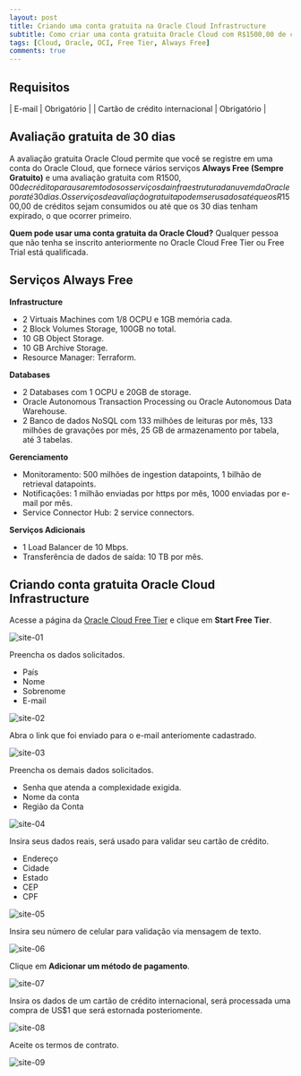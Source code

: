 ```yaml
---
layout: post
title: Criando uma conta gratuita na Oracle Cloud Infrastructure
subtitle: Como criar uma conta gratuita Oracle Cloud com R$1500,00 de créditos por 30 dias
tags: [Cloud, Oracle, OCI, Free Tier, Always Free]
comments: true
---
```


## Requisitos

| E-mail | Obrigatório |
| Cartão de crédito internacional | Obrigatório |

## Avaliação gratuita de 30 dias

A avaliação gratuita Oracle Cloud permite que você se registre em uma conta do Oracle Cloud, que fornece vários serviços **Always Free (Sempre Gratuito)** e uma avaliação gratuita com R$1500,00 de crédito para usar em todos os serviços da infraestrutura da nuvem da Oracle por até 30 dias. Os serviços de avaliação gratuita podem ser usados até que os R$1500,00 de créditos sejam consumidos ou até que os 30 dias tenham expirado, o que ocorrer primeiro.

**Quem pode usar uma conta gratuita da Oracle Cloud?** Qualquer pessoa que não tenha se inscrito anteriormente no Oracle Cloud Free Tier ou Free Trial está qualificada.

## Serviços Always Free

**Infrastructure**

- 2 Virtuais Machines com 1/8 OCPU e 1GB memória cada.
- 2 Block Volumes Storage, 100GB no total.
- 10 GB Object Storage.
- 10 GB Archive Storage.
- Resource Manager: Terraform.

**Databases**

- 2 Databases com 1 OCPU e 20GB de storage.
- Oracle Autonomous Transaction Processing ou Oracle Autonomous Data Warehouse.
- 2 Banco de dados NoSQL com 133 milhões de leituras por mês, 133 milhões de gravações por mês, 25 GB de armazenamento por tabela, até 3 tabelas.

**Gerenciamento**

- Monitoramento: 500 milhões de ingestion datapoints, 1 bilhão de retrieval datapoints.
- Notificações: 1 milhão enviadas por https por mês, 1000 enviadas por e-mail por mês.
- Service Connector Hub: 2 service connectors.

**Serviços Adicionais**

- 1 Load Balancer de 10 Mbps.
- Transferência de dados de saída: 10 TB por mês.

## Criando conta gratuita Oracle Cloud Infrastructure

Acesse a página da [Oracle Cloud Free Tier](https://www.oracle.com/cloud/free) e clique em **Start Free Tier**.

![site-01](https://objectstorage.sa-saopaulo-1.oraclecloud.com/p/YTMCwc5PeCT69oFgLdh29jJXGR12ACld58wvmDTDWipVXw2IBZEx2fTR9lc3ZuCE/n/gr8gkzaf8nit/b/bucket-euoraf4-site/o/FREE-TIER/site01.png)

Preencha os dados solicitados.

- País
- Nome
- Sobrenome
- E-mail

![site-02](https://objectstorage.sa-saopaulo-1.oraclecloud.com/p/bAKMIKeaxeTGRZgdr1rqvHhRekI2RLB-qrkzcH9kNHVddXLtZDkKt-DsoNhuiIZX/n/gr8gkzaf8nit/b/bucket-euoraf4-site/o/FREE-TIER/site02.png)

Abra o link que foi enviado para o e-mail anteriomente cadastrado.

![site-03](https://objectstorage.sa-saopaulo-1.oraclecloud.com/p/JgcQqMt3LcfmEIEWeXjzM-56xkXI5PFYCQFu7Xi5x4E3_OuM9iXRlTBMscE_z7Iw/n/gr8gkzaf8nit/b/bucket-euoraf4-site/o/FREE-TIER/site03.png)


Preencha os demais dados solicitados.

- Senha que atenda a complexidade exigida.
- Nome da conta
- Região da Conta

![site-04](https://objectstorage.sa-saopaulo-1.oraclecloud.com/p/qLBAT3y4xhRUdQ26fisi7q844K5CVec3OFeofVzVPAL2MY5xwyxw0rFP1jTi0yiM/n/gr8gkzaf8nit/b/bucket-euoraf4-site/o/FREE-TIER/site04.png)

Insira seus dados reais, será usado para validar seu cartão de crédito.

- Endereço
- Cidade
- Estado
- CEP
- CPF

![site-05](https://objectstorage.sa-saopaulo-1.oraclecloud.com/p/hxHNleAqAWEf5tlI4ry_Pft-j_VDz9kO2GzXFblvuyhig9yiKrLeaCRmHU2oFul0/n/gr8gkzaf8nit/b/bucket-euoraf4-site/o/FREE-TIER/site05.png)

Insira seu número de celular para validação via mensagem de texto.

![site-06](https://objectstorage.sa-saopaulo-1.oraclecloud.com/p/bOFLVpgMyFcqC1FgYDGThcOfsp6ZxLEipxqHF2O5zAZXBNXfC5_DMWhKHt5p_rjh/n/gr8gkzaf8nit/b/bucket-euoraf4-site/o/FREE-TIER/site06.png)

Clique em **Adicionar um método de pagamento**.

![site-07](https://objectstorage.sa-saopaulo-1.oraclecloud.com/p/Tbph9fDtaxqKm4DT7KdA-RnjrtX-dE_VAzb1jdAMxghIqmAmiM5Ez6OkNgKHCedd/n/gr8gkzaf8nit/b/bucket-euoraf4-site/o/FREE-TIER/site07.png)

Insira os dados de um cartão de crédito internacional, será processada uma compra de US$1 que será estornada posteriomente.

![site-08](https://objectstorage.sa-saopaulo-1.oraclecloud.com/p/o3fvEaI0WNuj9oIT7ic9ky1tw6oSqr0nU_EIZ-9-fSK4iOuMyhaOLA0d90lieXYv/n/gr8gkzaf8nit/b/bucket-euoraf4-site/o/FREE-TIER/site08.png)

Aceite os termos de contrato.

![site-09](https://objectstorage.sa-saopaulo-1.oraclecloud.com/p/D_l5Axqj5EuhAkHpxBQZ9p6CJGC1PzmfbqJXg4tIVWLx8IVhInXWB7_Ts5WCi8zD/n/gr8gkzaf8nit/b/bucket-euoraf4-site/o/FREE-TIER/site09.png)


